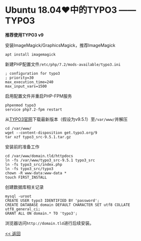 # Ubuntu 18.04♥中的TYPO3 —— TYPO3

**推荐使用TYPO3 v9**

安装ImageMagick/GraphicsMagick，推荐ImageMagick

	apt install imagemagick

新建PHP配置文件`/etc/php/7.2/mods-available/typo3.ini`

	; configuration for typo3
	; priority=30
	max_execution_time=240
	max_input_vars=1500

启用配置文件并重启PHP-FPM服务

	phpenmod typo3
	service php7.2-fpm restart

从[TYPO3官网](https://get.typo3.org/)下载最新版本（假设为v9.5.1）至`/var/www/`并解压

	cd /var/www/
	wget --content-disposition get.typo3.org/9
	tar xzf typo3_src-9.5.1.tar.gz

安装前的准备工作

	cd /var/www/domain.tld/httpdocs
	ln -fs /var/www/typo3_src-9.5.1 typo3_src
	ln -fs typo3_src/index.php
	ln -fs typo3_src/typo3
	chown -R www-data:www-data *
	touch FIRST_INSTALL

创建数据库相关记录

	mysql -uroot
	CREATE USER typo3 IDENTIFIED BY 'password';
	CREATE DATABASE domain DEFAULT CHARACTER SET utf8 COLLATE utf8_general_ci;
	GRANT ALL ON domain.* TO 'typo3';

浏览器访问`http://domain.tld`进行后续安装。

[<< 返回](README.md)